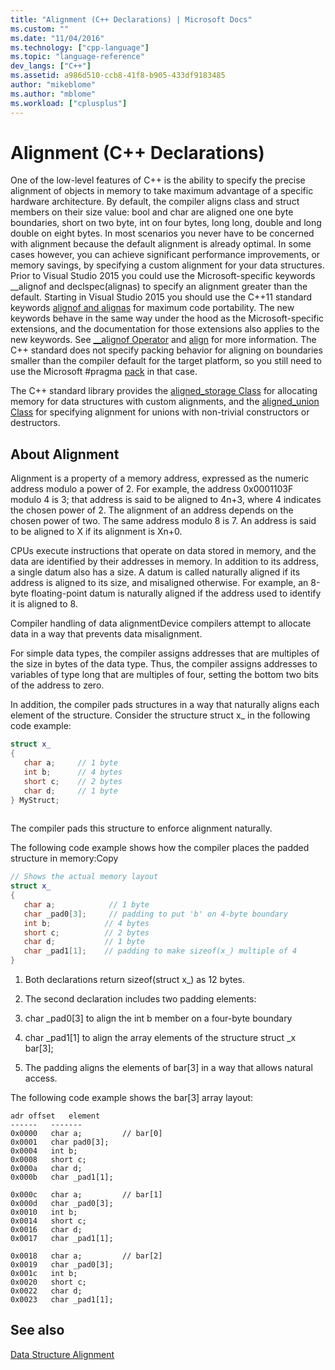 ```yaml
---
title: "Alignment (C++ Declarations) | Microsoft Docs"
ms.custom: ""
ms.date: "11/04/2016"
ms.technology: ["cpp-language"]
ms.topic: "language-reference"
dev_langs: ["C++"]
ms.assetid: a986d510-ccb8-41f8-b905-433df9183485
author: "mikeblome"
ms.author: "mblome"
ms.workload: ["cplusplus"]
---
```

# Alignment (C++ Declarations)
One of the low-level features of C++ is the ability to specify the precise alignment of objects in memory to take maximum advantage of a specific hardware architecture. By default, the compiler aligns class and struct members on their size value: bool and char are aligned one one byte boundaries, short on two byte, int on four bytes, long long, double and long double on eight bytes. In most scenarios you never have to be concerned with alignment because the default alignment is already optimal. In some cases however, you can achieve significant performance improvements, or memory savings, by specifying a custom alignment for your data structures. Prior to Visual Studio 2015 you could use the Microsoft-specific keywords __alignof and declspec(alignas) to specify an alignment greater than the default. Starting in Visual Studio 2015 you should use the C++11 standard keywords [alignof and alignas](../cpp/alignof-and-alignas-cpp.md) for maximum code portability. The new keywords behave in the same way under the hood as the Microsoft-specific extensions, and the documentation for those extensions also applies to the new keywords. See [__alignof Operator](../cpp/alignof-operator.md) and [align](../cpp/align-cpp.md) for more information. The C++ standard does not specify packing behavior for aligning on boundaries smaller than the compiler default for the target platform, so you still need to use the Microsoft #pragma [pack](../preprocessor/pack.md) in that case.  
  
 The C++ standard library provides the [aligned_storage Class](../standard-library/aligned-storage-class.md) for allocating memory for data structures with custom alignments, and the [aligned_union Class](../standard-library/aligned-union-class.md) for specifying alignment for unions with non-trivial constructors or destructors.  
  
## About Alignment  
 Alignment is a property of a memory address, expressed as the numeric address modulo a power of 2. For example, the address 0x0001103F modulo 4 is 3; that address is said to be aligned to 4n+3, where 4 indicates the chosen power of 2. The alignment of an address depends on the chosen power of two. The same address modulo 8 is 7. An address is said to be aligned to X if its alignment is Xn+0.  
  
 CPUs execute instructions that operate on data stored in memory, and the data are identified by their addresses in memory. In addition to its address, a single datum also has a size. A datum is called naturally aligned if its address is aligned to its size, and misaligned otherwise. For example, an 8-byte floating-point datum is naturally aligned if the address used to identify it is aligned to 8.  
  
 Compiler handling of data alignmentDevice compilers attempt to allocate data in a way that prevents data misalignment.  
  
 For simple data types, the compiler assigns addresses that are multiples of the size in bytes of the data type. Thus, the compiler assigns addresses to variables of type long that are multiples of four, setting the bottom two bits of the address to zero.  
  
 In addition, the compiler pads structures in a way that naturally aligns each element of the structure. Consider the structure struct x_ in the following code example:  
  
```cpp 
struct x_  
{  
   char a;     // 1 byte  
   int b;      // 4 bytes  
   short c;    // 2 bytes  
   char d;     // 1 byte  
} MyStruct;  
  
```  
  
 The compiler pads this structure to enforce alignment naturally.  
  
 The following code example shows how the compiler places the padded structure in memory:Copy  
  
```cpp 
// Shows the actual memory layout  
struct x_  
{  
   char a;            // 1 byte  
   char _pad0[3];     // padding to put 'b' on 4-byte boundary  
   int b;            // 4 bytes  
   short c;          // 2 bytes  
   char d;           // 1 byte  
   char _pad1[1];    // padding to make sizeof(x_) multiple of 4  
}  
```  
  
1.  Both declarations return sizeof(struct x_) as 12 bytes.  
  
2.  The second declaration includes two padding elements:  
  
3.  char _pad0[3] to align the int b member on a four-byte boundary  
  
4.  char _pad1[1] to align the array elements of the structure struct _x bar[3];  
  
5.  The padding aligns the elements of bar[3] in a way that allows natural access.  
  
 The following code example shows the bar[3] array layout:  
  
```  
adr offset   element  
------   -------  
0x0000   char a;         // bar[0]  
0x0001   char pad0[3];  
0x0004   int b;  
0x0008   short c;  
0x000a   char d;  
0x000b   char _pad1[1];  
  
0x000c   char a;         // bar[1]  
0x000d   char _pad0[3];  
0x0010   int b;  
0x0014   short c;  
0x0016   char d;  
0x0017   char _pad1[1];  
  
0x0018   char a;         // bar[2]  
0x0019   char _pad0[3];  
0x001c   int b;  
0x0020   short c;  
0x0022   char d;  
0x0023   char _pad1[1];  
```  
  
## See also  
 [Data Structure Alignment](http://en.wikipedia.org/wiki/Data_structure_alignment)